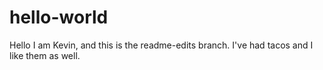 # hello-world

Hello I am Kevin, and this is the readme-edits branch.
I've had tacos and I like them as well.
